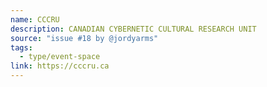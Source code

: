 ```yaml
---
name: CCCRU
description: CANADIAN CYBERNETIC CULTURAL RESEARCH UNIT
source: "issue #18 by @jordyarms"
tags:
  - type/event-space
link: https://cccru.ca
---
```

